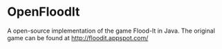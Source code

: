 OpenFloodIt
===========

A open-source implementation of the game Flood-It in Java. The original game can be found at http://floodit.appspot.com/